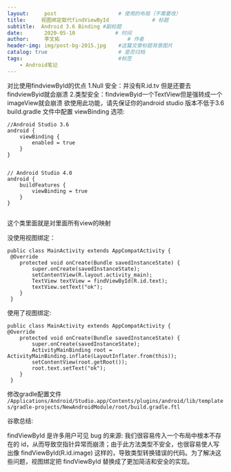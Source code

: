 ```yaml
---
layout:     post                    # 使用的布局（不需要改）
title:     视图绑定取代findViewById              # 标题 
subtitle:  Android 3.6 Binding #副标题
date:       2020-05-10             # 时间
author:     李文拓                      # 作者
header-img: img/post-bg-2015.jpg    #这篇文章标题背景图片
catalog: true                       # 是否归档
tags:                               #标签
    - Android笔记
---
```

对比使用findviewById的优点
1.Null 安全：并没有R.id.tv 但是还要去findviewByid就会崩溃
2.类型安全：findviewByid一个TextView但是强转成一个imageView就会崩溃
欲使用此功能，请先保证你的android studio 版本不低于3.6
build.gradle 文件中配置 viewBinding 选项:


```
//Android Studio 3.6
android {
    viewBinding {
        enabled = true
    }
}


// Android Studio 4.0
android {
    buildFeatures {
        viewBinding = true
    }
}


```
这个类里面就是对里面所有view的映射

没使用视图绑定：
```
public class MainActivity extends AppCompatActivity {
 @Override
    protected void onCreate(Bundle savedInstanceState) {
        super.onCreate(savedInstanceState);
        setContentView(R.layout.activity_main);
        TextView textView = findViewById(R.id.text);
        textView.setText("ok");
    }
 }

```
使用了视图绑定:
```
public class MainActivity extends AppCompatActivity {
@Override
    protected void onCreate(Bundle savedInstanceState) {
        super.onCreate(savedInstanceState);
        ActivityMainBinding root = ActivityMainBinding.inflate(LayoutInflater.from(this));
        setContentView(root.getRoot());
        root.text.setText("ok");
    }
 }
```
修改gradle配置文件
`/Applications/Android/Studio.app/Contents/plugins/android/lib/templates/gradle-projects/NewAndroidModule/root/build.gradle.ftl `

谷歌总结:

findViewById 是许多用户可见 bug 的来源: 我们很容易传入一个布局中根本不存在的 id，从而导致空指针异常而崩溃；由于此方法类型不安全，也很容易使人写出像 findViewById<TextView>(R.id.image) 这样的，导致类型转换错误的代码。为了解决这些问题，视图绑定把 findViewById 替换成了更加简洁和安全的实现。

